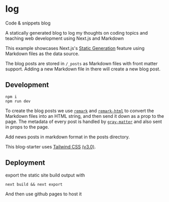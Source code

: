 # log

Code &amp; snippets blog

A statically generated blog to log my thoughts on coding topics and teaching web development using Next.js and Markdown

This example showcases Next.js's [Static Generation](https://nextjs.org/docs/basic-features/pages) feature using Markdown files as the data source.

The blog posts are stored in `/_posts` as Markdown files with front matter support. Adding a new Markdown file in there will create a new blog post.

## Development

```
npm i
npm run dev

```

To create the blog posts we use [`remark`](https://github.com/remarkjs/remark) and [`remark-html`](https://github.com/remarkjs/remark-html) to convert the Markdown files into an HTML string, and then send it down as a prop to the page. The metadata of every post is handled by [`gray-matter`](https://github.com/jonschlinkert/gray-matter) and also sent in props to the page.

Add news posts in markdown format in the posts directory.

This blog-starter uses [Tailwind CSS](https://tailwindcss.com) [(v3.0)](https://tailwindcss.com/blog/tailwindcss-v3).

## Deployment

export the static site build output with

```
next build && next export
```

And then use github pages to host it

